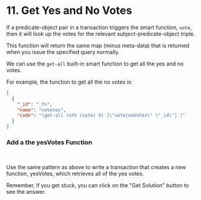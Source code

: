 # 11. Get Yes and No Votes

If a predicate-object pair in a transaction triggers the smart function, `vote`, then it will look up the votes for the relevant subject-predicate-object triple.

This function will return the same map (minus meta-data) that is returned when you issue the specified query normally.

We can use the `get-all` built-in smart function to get all the yes and no votes.

For example, the function to get all the no votes is:

```json
[
  {
    "_id": "_fn",
    "name": "noVotes",
    "code": "(get-all (nth (vote) 0) [\"vote/noVotes\" \"_id\"] )"
  }
]
```

<div class="challenge">
<h3>Add a the yesVotes Function</h3>
<br/>
<p>Use the same pattern as above to write a transaction that creates a new function, yesVotes, which retrieves all of the yes votes. </p>
<p>Remember, if you get stuck, you can click on the "Get Solution" button to see the answer.</p>
</div>
<br/>
<br/>
